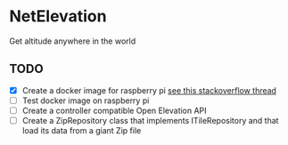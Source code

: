 # NetElevation

Get altitude anywhere in the world

## TODO

- [x] Create a docker image for raspberry pi [see this stackoverflow thread](https://stackoverflow.com/questions/60158729/deploying-asp-net-core-docker-image-from-x86-to-arm-raspberry-pi-in-vs2019)
- [ ] Test docker image on raspberry pi
- [ ] Create a controller compatible Open Elevation API
- [ ] Create a ZipRepository class  that implements ITileRepository and that load its data from a giant Zip file
